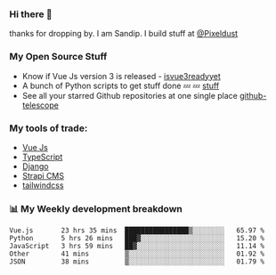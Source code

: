 ### Hi there 👋

thanks for dropping by.
I am Sandip. I build stuff at [@Pixeldust](github.com/pixeldust-in/)

###  **My Open Source Stuff**

 - Know if Vue Js version 3 is released -  [isvue3readyyet](https://github.com/sandiprb/isvue3readyyet)
 - A bunch of Python scripts to get stuff done 💤 💤 [stuff](https://github.com/sandiprb/stuff)
 - See all your starred Github repositories at one single place [github-telescope](https://github.com/sandiprb/github-telescope)



###  **My tools of trade:**
 - [Vue Js](https://github.com/vuejs/vue/)
 - [TypeScript](https://github.com/microsoft/TypeScript)
 - [Django](github.com/django/django)
 - [Strapi CMS](github.com/strapi/strapi)
 - [tailwindcss](https://github.com/tailwindlabs/tailwindcss)


###  📊 **My Weekly development breakdown**
<!--START_SECTION:waka-->
```text
Vue.js       23 hrs 35 mins  ████████████████▒░░░░░░░░   65.97 % 
Python       5 hrs 26 mins   ███▓░░░░░░░░░░░░░░░░░░░░░   15.20 % 
JavaScript   3 hrs 59 mins   ██▓░░░░░░░░░░░░░░░░░░░░░░   11.14 % 
Other        41 mins         ▒░░░░░░░░░░░░░░░░░░░░░░░░   01.92 % 
JSON         38 mins         ▒░░░░░░░░░░░░░░░░░░░░░░░░   01.79 % 
```
<!--END_SECTION:waka-->
